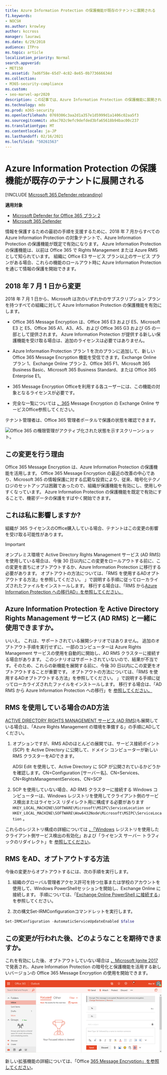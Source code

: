```yaml
---
title: Azure Information Protection の保護機能が既存のテナントに展開される
f1.keywords:
- NOCSH
ms.author: krowley
author: kccross
manager: laurawi
ms.date: 6/29/2018
audience: ITPro
ms.topic: article
localization_priority: Normal
search.appverid:
- MET150
ms.assetid: 7ad6f58e-65d7-4c82-8e65-0b773666634d
ms.collection:
- M365-security-compliance
ms.custom:
- seo-marvel-apr2020
description: この記事では、Azure Information Protection の保護機能に展開される変更について説明します。
ms.technology: mdo
ms.prod: m365-security
ms.openlocfilehash: 0769306c3aa2d1a357e1d5999d1a1406c02aa5f3
ms.sourcegitcommit: a9ac702c9efc9defded3bfa65618b94bac00c237
ms.translationtype: MT
ms.contentlocale: ja-JP
ms.lasthandoff: 02/16/2021
ms.locfileid: "50261563"
---
```

# <a name="protection-features-in-azure-information-protection-rolling-out-to-existing-tenants"></a>Azure Information Protection の保護機能が既存のテナントに展開される

[!INCLUDE [Microsoft 365 Defender rebranding](../includes/microsoft-defender-for-office.md)]

**適用対象**
- [Microsoft Defender for Office 365 プラン 2](https://go.microsoft.com/fwlink/?linkid=2148715)
- [Microsoft 365 Defender](https://go.microsoft.com/fwlink/?linkid=2118804)

情報を保護するための最初の手順を支援するために、2018 年 7 月からすべての Azure Information Protection の対象テナントで、Azure Information Protection の保護機能が既定で有効になります。 Azure Information Protection の保護機能は、以前は Office 365 で Rights Management または Azure RMS として知られています。 組織に Office E3 サービス プラン以上のサービス プランがある場合、これらの機能のロールアウト時に Azure Information Protection を通じて情報の保護を開始できます。

## <a name="changes-beginning-july-1-2018"></a>2018 年 7 月 1 日から変更

2018 年 7 月 1 日から、Microsoft は次のいずれかのサブスクリプション プランを持つすべての組織に対して Azure Information Protection の保護機能を有効にします。

- Office 365 Message Encryption は、Office 365 E3 および E5、Microsoft E3 と E5、Office 365 A1、A3、A5、および Office 365 G3 および G5 の一部として提供されます。 Azure Information Protection が提供する新しい保護機能を受け取る場合は、追加のライセンスは必要ではありません。

- Azure Information Protection プラン 1 を次のプランに追加して、新しい Office 365 Message Encryption 機能を受信できます。Exchange Online プラン 1、Exchange Online プラン 2、Office 365 F1、Microsoft 365 Business Basic、Microsoft 365 Business Standard、または Office 365 Enterprise E1。

- 365 Message Encryption Officeを利用する各ユーザーには、この機能の対象となるライセンスが必要です。

- 完全な一覧については [、365](https://docs.microsoft.com/office365/servicedescriptions/exchange-online-service-description/exchange-online-service-description) Message Encryption の Exchange Online サービスOffice参照してください。

テナント管理者は、Office 365 管理者ポータルで保護の状態を確認できます。

![Office 365 の権限管理がアクティブ化された状態を示すスクリーンショット。](../../media/303453c8-e4a5-4875-b49f-e80c3eb7b91e.png)

## <a name="why-are-we-making-this-change"></a>この変更を行う理由

Office 365 Message Encryption は、Azure Information Protection の保護機能を活用します。 Office 365 Message Encryption の最近の改善の中心であり、Microsoft 365 の情報保護に対する広範な投資により、従来、暗号化テクノロジのセットアップは困難であったので、組織が保護機能を有効にし、使用しやすくなっています。 Azure Information Protection の保護機能を既定で有効にすることで、機密データの保護をすばやく開始できます。

## <a name="does-this-impact-me"></a>これは私に影響しますか?

組織が 365 ライセンスのOffice購入している場合、テナントはこの変更の影響を受け取る可能性があります。

> [!IMPORTANT]
> オンプレミス環境で Active Directory Rights Management サービス (AD RMS) を使用している場合は、今後 30 日以内にこの変更をロールアウトする前に、この変更を直ちにオプトアウトするか、Azure Information Protection に移行する必要があります。 オプトアウトの方法については、「RMS を使用するADオプトアウトする方法」を参照してください。 」で説明する手順に従ってローカライズされたファイルをインストールします。 移行する場合は、「RMS から[Azure Information Protection への移行AD」を参照してください。](https://docs.microsoft.com/azure/information-protection/plan-design/migrate-from-ad-rms-to-azure-rms)

## <a name="can-i-use-azure-information-protection-with-active-directory-rights-management-services-ad-rms"></a>Azure Information Protection を Active Directory Rights Management サービス (AD RMS) と一緒に使用できますか。

いいえ。 これは、サポートされている展開シナリオではありません。 追加のオプトアウト手順を実行せずに、一部のコンピューターは Azure Rights Management サービスの使用を自動的に開始し、AD RMS クラスターに接続する場合があります。 このシナリオはサポートされていないので、結果が不当です。そのため、これらの新機能を展開する前に、今後 30 日以内にこの変更をオプトアウトすることが重要です。 オプトアウトの方法については、「RMS を使用するADオプトアウトする方法」を参照してください。 」で説明する手順に従ってローカライズされたファイルをインストールします。 移行する場合は、「AD RMS から Azure Information Protection への移行」を [参照してください。](https://docs.microsoft.com/azure/information-protection/plan-design/migrate-from-ad-rms-to-azure-rms)

## <a name="how-do-i-know-if-im-using-ad-rms"></a>RMS を使用している場合のAD方法

[ACTIVE DIRECTORY RIGHTS MANAGEMENT サービス (AD RMS)](https://docs.microsoft.com/azure/information-protection/deploy-use/prepare-environment-adrms)も展開している場合は、「Azure Rights Management の環境を準備する」の手順にADしてください。

1. オプションですが、RMS ADのほとんどの展開では、サービス接続ポイント (SCP) を Active Directory に公開して、ドメイン コンピューターが新しい RMS クラスターをADできます。

   ADSI Edit を使用して、Active Directory に SCP が公開されているかどうかを確認します。CN=Configuration [サーバー名]、CN=Services、CN=RightsManagementServices、CN=SCP

2. SCP を使用していない場合、AD RMS クラスターに接続する Windows コンピューターは、Windows レジストリを使用してクライアント側のサービス検出またはライセンス リダイレクト用に構成する必要があります `HKEY_LOCAL_MACHINE\SOFTWARE\Microsoft\MSIPC\ServiceLocation or HKEY_LOCAL_MACHINE\SOFTWARE\Wow6432Node\Microsoft\MSIPC\ServiceLocation` 。

これらのレジストリ構成の詳細については [、「Windows](https://docs.microsoft.com/azure/information-protection/rms-client/client-deployment-notes#enabling-client-side-service-discovery-by-using-the-windows-registry) レジストリを使用したクライアント側サービス検出の有効化」および「ライセンス サーバー トラフィックのリダイレクト」を [参照してください](https://docs.microsoft.com/azure/information-protection/rms-client/client-deployment-notes#redirecting-licensing-server-traffic)。

## <a name="i-use-ad-rms-how-do-i-opt-out"></a>RMS をAD、オプトアウトする方法

今後の変更からオプトアウトするには、次の手順を実行します。

1. 組織のグローバル管理者アクセス許可を持つ仕事または学校のアカウントを使用して、Windows PowerShellセッションを開始し、Exchange Online に接続します。 手順については、「[Exchange Online PowerShell に接続する](https://docs.microsoft.com/powershell/exchange/connect-to-exchange-online-powershell)」を参照してください。

2. 次の構文Set-IRMConfigurationコマンドレットを実行します。

  ```powershell
  Set-IRMConfiguration -AutomaticServiceUpdateEnabled $false
  ```

## <a name="what-can-i-expect-after-this-change-has-been-made"></a>この変更が行われた後、どのようなことを期待できますか。

これを有効にした後、オプトアウトしていない場合は [、Microsoft Ignite 2017](https://techcommunity.microsoft.com/t5/Security-Privacy-and-Compliance/Email-Encryption-and-Rights-Protection/ba-p/110801) で発表され、Azure Information Protection の暗号化と保護機能を活用する新しいバージョンの Office 365 Message Encryption の使用を開始できます。

![Outlook on the web で OME で保護されたメッセージを示すスクリーンショット。](../../media/599ca9e7-c05a-429e-ae8d-359f1291a3d8.png)

新しい拡張機能の詳細については、「Office [365 Message Encryption」を参照してください](../../compliance/ome.md)。
